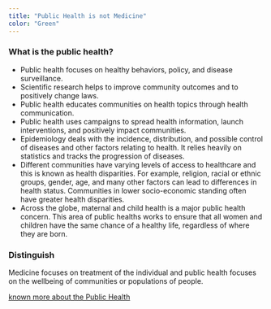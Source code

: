 ```yaml
---
title: "Public Health is not Medicine"
color: "Green"
---
```


<h3> What is the public health?</h3>
<div class="context">
  <ul>
    <li>Public health focuses on healthy behaviors, policy, and disease surveillance.</li>
    <li>Scientific research helps to improve community outcomes and to positively change laws.</li> 
    <li>Public health educates communities on health topics through health communication.</li>
    <li>Public health uses campaigns to spread health information, launch interventions, and positively impact communities.</li>
    <li>Epidemiology deals with the incidence, distribution, and possible control of diseases and other factors relating to health.
    It relies heavily on statistics and tracks the progression of diseases. </li>
    <li>Different communities have varying levels of access to healthcare and this is known as health disparities. 
    For example, religion, racial or ethnic groups, gender, age, and many other factors can lead to differences 
    in health status. Communities in lower socio-economic standing often have greater health disparities. </li>
    <li>Across the globe, maternal and child health is a major public health concern. 
    This area of public healths works to ensure that all women and children have the same chance of a healthy life,
    regardless of where they are born.</li>
  </ul>
</div>
<h3>Distinguish</h3>
    <p>Medicine focuses on treatment of the individual and public health focuses on the wellbeing of communities 
    or populations of people.</P>

[known more about the Public Health](www.apha.org/what-is-public-health)


    
